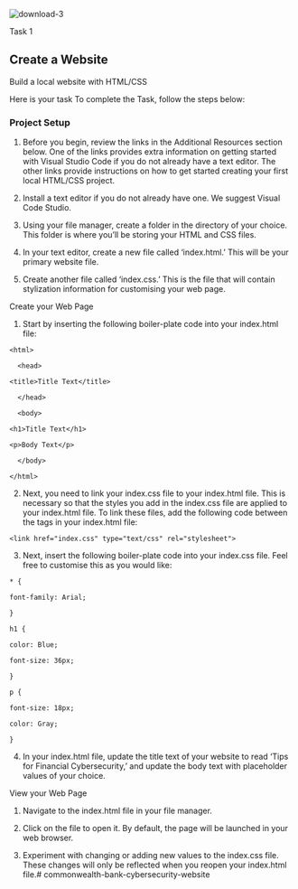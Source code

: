  ![download-3](https://github.com/rixiobarrios/commonwealth-bank-cybersecurity-website/assets/55994508/a4846027-eb19-41d2-9aef-22353cd88ee8)

Task 1
## Create a Website

Build a local website with HTML/CSS

Here is your task
To complete the Task, follow the steps below:

### Project Setup

1. Before you begin, review the links in the Additional Resources section below. One of the links provides extra information on getting started with Visual Studio Code if you do not already have a text editor. The other links provide instructions on how to get started creating your first local HTML/CSS project. 

2. Install a text editor if you do not already have one. We suggest Visual Code Studio.

3. Using your file manager, create a folder in the directory of your choice. This folder is where you’ll be storing your HTML and CSS files.

4. In your text editor, create a new file called ‘index.html.’ This will be your primary website file.

5. Create another file called ‘index.css.’ This is the file that will contain stylization information for customising your web page.

Create your Web Page

1. Start by inserting the following boiler-plate code into your index.html file:
```
<html>

  <head>

<title>Title Text</title>

  </head>

  <body>

<h1>Title Text</h1>

<p>Body Text</p>

  </body>

</html>
```
2. Next, you need to link your index.css file to your index.html file. This is necessary so that the styles you add in the index.css file are applied to your index.html file. To link these files, add the following code between the <head> tags in your index.html file:
```
<link href="index.css" type="text/css" rel="stylesheet">
```
3. Next, insert the following boiler-plate code into your index.css file. Feel free to customise this as you would like:
```
* {

font-family: Arial;

}

h1 {

color: Blue;

font-size: 36px;

}

p {

font-size: 18px;

color: Gray;

}
```
4. In your index.html file, update the title text of your website to read ‘Tips for Financial Cybersecurity,’ and update the body text with placeholder values of your choice.

View your Web Page

1. Navigate to the index.html file in your file manager.

2. Click on the file to open it. By default, the page will be launched in your web browser.

3. Experiment with changing or adding new values to the index.css file. These changes will only be reflected when you reopen your index.html file.# commonwealth-bank-cybersecurity-website
